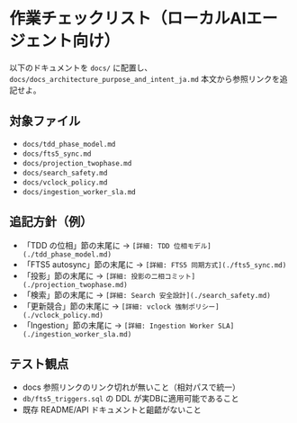 # 作業チェックリスト（ローカルAIエージェント向け）

以下のドキュメントを `docs/` に配置し、`docs/docs_architecture_purpose_and_intent_ja.md` 本文から参照リンクを追記せよ。

## 対象ファイル
- `docs/tdd_phase_model.md`
- `docs/fts5_sync.md`
- `docs/projection_twophase.md`
- `docs/search_safety.md`
- `docs/vclock_policy.md`
- `docs/ingestion_worker_sla.md`

## 追記方針（例）
- 「TDD の位相」節の末尾に → `[詳細: TDD 位相モデル](./tdd_phase_model.md)`
- 「FTS5 autosync」節の末尾に → `[詳細: FTS5 同期方式](./fts5_sync.md)`
- 「投影」節の末尾に → `[詳細: 投影の二相コミット](./projection_twophase.md)`
- 「検索」節の末尾に → `[詳細: Search 安全設計](./search_safety.md)`
- 「更新競合」節の末尾に → `[詳細: vclock 強制ポリシー](./vclock_policy.md)`
- 「Ingestion」節の末尾に → `[詳細: Ingestion Worker SLA](./ingestion_worker_sla.md)`

## テスト観点
- docs 参照リンクのリンク切れが無いこと（相対パスで統一）
- `db/fts5_triggers.sql` の DDL が実DBに適用可能であること
- 既存 README/API ドキュメントと齟齬がないこと